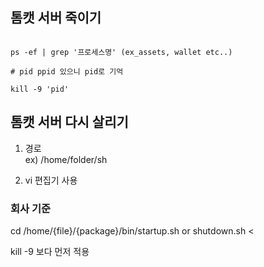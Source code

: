 
## 톰캣 서버 죽이기


```LINUX

ps -ef | grep '프로세스명' (ex_assets, wallet etc..)

# pid ppid 있으니 pid로 기억

kill -9 'pid'

```


## 톰캣 서버 다시 살리기

1. 경로 <br> 
ex) /home/folder/sh <br>

2. vi 편집기 사용



### 회사 기준
cd /home/{file}/{package}/bin/startup.sh or shutdown.sh <

kill -9 보다 먼저 적용
